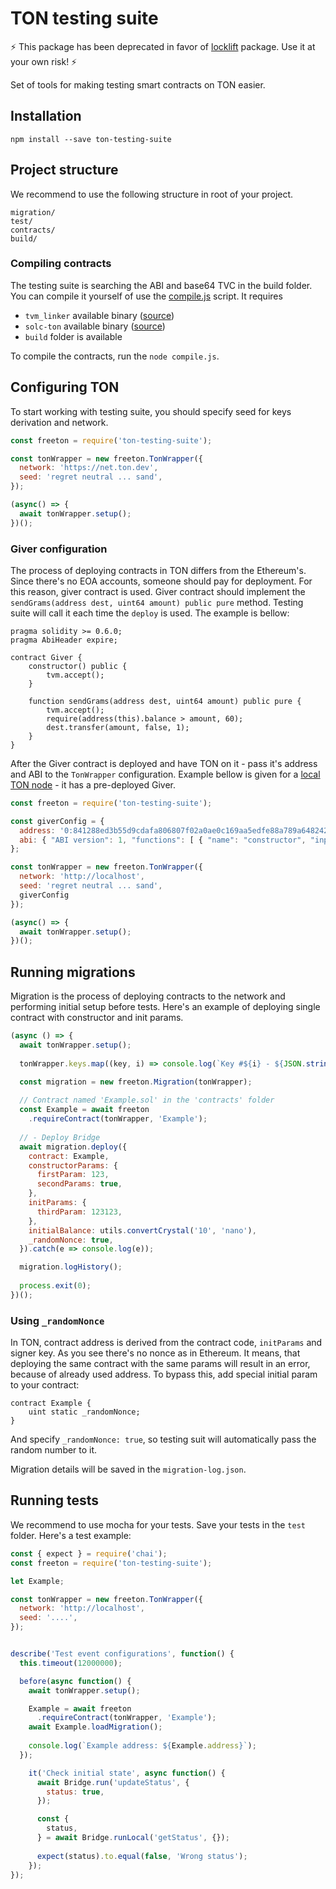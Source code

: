 # TON testing suite

⚡ This package has been deprecated in favor of [locklift](https://github.com/broxus/ton-locklift) package.
Use it at your own risk! ⚡

Set of tools for making testing smart contracts on TON easier.

## Installation

```
npm install --save ton-testing-suite
```

## Project structure

We recommend to use the following structure in root of your project.

```
migration/
test/
contracts/
build/
```

### Compiling contracts

The testing suite is searching the ABI and base64 TVC in the build folder. You can compile it yourself of use the [compile.js](./compile.js) script. It requires

- `tvm_linker` available binary ([source](https://github.com/tonlabs/TVM-linker))
- `solc-ton` available binary ([source](https://github.com/tonlabs/TON-Solidity-Compiler/))
- `build` folder is available

To compile the contracts, run the `node compile.js`.

## Configuring TON

To start working with testing suite, you should specify seed for keys derivation and network.

```javascript
const freeton = require('ton-testing-suite');

const tonWrapper = new freeton.TonWrapper({
  network: 'https://net.ton.dev',
  seed: 'regret neutral ... sand',
});

(async() => {
  await tonWrapper.setup();
})();
```

### Giver configuration

The process of deploying contracts in TON differs from the Ethereum's.
Since there's no EOA accounts, someone should pay for deployment. For this reason, giver contract is used.
Giver contract should implement the `sendGrams(address dest, uint64 amount) public pure` method.
Testing suite will call it each time the `deploy` is used.
The example is bellow:

```solidity
pragma solidity >= 0.6.0;
pragma AbiHeader expire;

contract Giver {
    constructor() public {
        tvm.accept();
    }

    function sendGrams(address dest, uint64 amount) public pure {
        tvm.accept();
        require(address(this).balance > amount, 60);
        dest.transfer(amount, false, 1);
    }
}
```

After the Giver contract is deployed and have TON on it - pass it's address and ABI to the `TonWrapper` configuration.
Example bellow is given for a [local TON node](https://hub.docker.com/r/tonlabs/local-node) - it has a pre-deployed Giver.

```javascript
const freeton = require('ton-testing-suite');

const giverConfig = {
  address: '0:841288ed3b55d9cdafa806807f02a0ae0c169aa5edfe88a789a6482429756a94',
  abi: { "ABI version": 1, "functions": [ { "name": "constructor", "inputs": [], "outputs": [] }, { "name": "sendGrams", "inputs": [ {"name":"dest","type":"address"}, {"name":"amount","type":"uint64"} ], "outputs": [] } ], "events": [], "data": [] },
};

const tonWrapper = new freeton.TonWrapper({
  network: 'http://localhost',
  seed: 'regret neutral ... sand',
  giverConfig
});

(async() => {
  await tonWrapper.setup();
})();
```

## Running migrations

Migration is the process of deploying contracts to the network and performing initial setup before tests.
Here's an example of deploying single contract with constructor and init params.

```javascript
(async () => {
  await tonWrapper.setup();
  
  tonWrapper.keys.map((key, i) => console.log(`Key #${i} - ${JSON.stringify(key)}`));

  const migration = new freeton.Migration(tonWrapper);
  
  // Contract named 'Example.sol' in the 'contracts' folder
  const Example = await freeton
    .requireContract(tonWrapper, 'Example');
  
  // - Deploy Bridge
  await migration.deploy({
    contract: Example,
    constructorParams: {
      firstParam: 123,
      secondParams: true,
    },
    initParams: {
      thirdParam: 123123,
    },
    initialBalance: utils.convertCrystal('10', 'nano'),
    _randomNonce: true,
  }).catch(e => console.log(e));

  migration.logHistory();
  
  process.exit(0);
})();
```

### Using `_randomNonce`

In TON, contract address is derived from the contract code, `initParams` and signer key.
As you see there's no nonce as in Ethereum. It means, that deploying the same contract with the same params
will result in an error, because of already used address. To bypass this, add special initial param to your contract:

```solidity
contract Example {
    uint static _randomNonce;
}
```

And specify `_randomNonce: true`, so testing suit will automatically pass the random number to it.

Migration details will be saved in the `migration-log.json`.

## Running tests

We recommend to use mocha for your tests. Save your tests in the `test` folder. Here's a test example:

```javascript
const { expect } = require('chai');
const freeton = require('ton-testing-suite');

let Example;

const tonWrapper = new freeton.TonWrapper({
  network: 'http://localhost',
  seed: '....',
});


describe('Test event configurations', function() {
  this.timeout(12000000);

  before(async function() {
    await tonWrapper.setup();

    Example = await freeton
      .requireContract(tonWrapper, 'Example');
    await Example.loadMigration();
  
    console.log(`Example address: ${Example.address}`);
  });

    it('Check initial state', async function() {
      await Bridge.run('updateStatus', {
        status: true,
      });

      const {
        status,
      } = await Bridge.runLocal('getStatus', {});
    
      expect(status).to.equal(false, 'Wrong status');
    });
});

```

